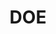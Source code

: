---
# This topic lives at
# https://digital.gov/topics/doe

# Topic Title
title: "DOE"

# description — keep it short and clear
# summary: ""

# Weight
weight: 1

# For more information on managing topics,
# see https://github.com/GSA/digitalgov.gov/wiki/topics
---
